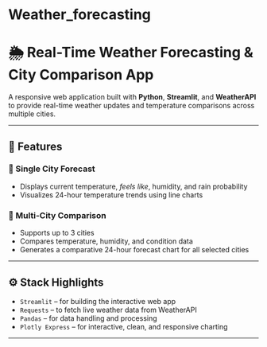 # Weather_forecasting
# 🌦️ Real-Time Weather Forecasting & City Comparison App

A responsive web application built with **Python**, **Streamlit**, and **WeatherAPI** to provide real-time weather updates and temperature comparisons across multiple cities.

---

## 📌 Features

### 🔹 Single City Forecast

- Displays current temperature, *feels like*, humidity, and rain probability  
- Visualizes 24-hour temperature trends using line charts

### 🔹 Multi-City Comparison

- Supports up to 3 cities  
- Compares temperature, humidity, and condition data  
- Generates a comparative 24-hour forecast chart for all selected cities

---

## ⚙️ Stack Highlights

- `Streamlit` – for building the interactive web app  
- `Requests` – to fetch live weather data from WeatherAPI  
- `Pandas` – for data handling and processing  
- `Plotly Express` – for interactive, clean, and responsive charting

---
